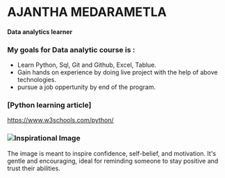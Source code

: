 # AJANTHA MEDARAMETLA 
#### Data analytics learner
### My goals for Data analytic course is :
- Learn Python, Sql, Git and Github, Excel, Tablue.
- Gain hands on experience by doing live project with the help of above technologies.
- pursue a job oppertunity by end of the program.
### [Python learning article]
  https://www.w3schools.com/python/
 ### ![Inspirational Image](https://www.shutterstock.com/image-vector/can-learn-new-things-kids-260nw-1842579901.jpg)
 
 The image is meant to inspire confidence, self-belief, and motivation. It's gentle and encouraging, ideal for reminding someone to stay positive and trust their abilities.

